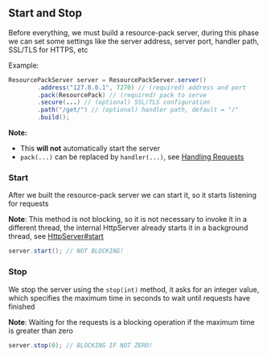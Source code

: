 ## Start and Stop

Before everything, we must build a resource-pack server, during this
phase we can set some settings like the server address, server port,
handler path, SSL/TLS for HTTPS, etc

Example:

<!--@formatter:off-->
```java
ResourcePackServer server = ResourcePackServer.server()
        .address("127.0.0.1", 7270) // (required) address and port
        .pack(ResourcePack) // (required) pack to serve
        .secure(...) // (optional) SSL/TLS configuration
        .path("/get/") // (optional) handler path, default = "/"
        .build();
```
<!--@formatter:on-->

**Note:**

- This **will not** automatically start the server
- `pack(...)` can be replaced by `handler(...)`, see
  [Handling Requests](./handle-request.md)

### Start

After we built the resource-pack server we can start it, so it starts
listening for requests

**Note**: This method is not blocking, so it is not necessary to invoke
it in a different thread, the internal HttpServer already starts it in a
background thread,
see [HttpServer#start](https://docs.oracle.com/javase/8/docs/jre/api/net/httpserver/spec/com/sun/net/httpserver/HttpServer.html#start--)

```java
server.start(); // NOT BLOCKING!
```

### Stop

We stop the server using the `stop(int)` method, it asks for an integer value,
which specifies the maximum time in seconds to wait until requests have finished

**Note**: Waiting for the requests is a blocking operation if the maximum time
is greater than zero

```java
server.stop(0); // BLOCKING IF NOT ZERO!
```

